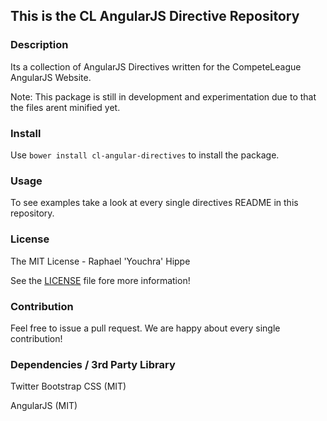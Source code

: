 ## This is the CL AngularJS Directive Repository

### Description

Its a collection of AngularJS Directives written for the CompeteLeague AngularJS Website.

Note: This package is still in development and experimentation due to that the files arent minified yet. 

### Install

Use `bower install cl-angular-directives` to install the package.

### Usage

To see examples take a look at every single directives README in this repository.

### License

The MIT License - Raphael 'Youchra' Hippe

See the [LICENSE](https://github.com/CompeteLeague/clAngularDirectives/blob/master/LICENSE.md) file fore more information!

### Contribution

Feel free to issue a pull request. We are happy about every single contribution!

### Dependencies / 3rd Party Library

Twitter Bootstrap CSS (MIT)

AngularJS (MIT)
